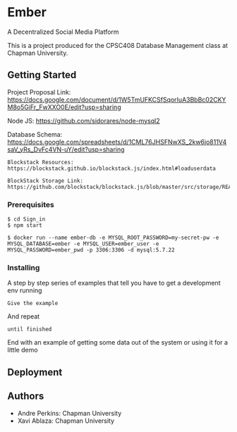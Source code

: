 # Ember
A Decentralized Social Media Platform

This is a project produced for the CPSC408 Database Management class at Chapman University.

## Getting Started
Project Proposal Link: https://docs.google.com/document/d/1W5TmUFKCSfSqorIuA3BbBc02CKYM8o5GiFr_FwXXO0E/edit?usp=sharing

Node JS: https://github.com/sidorares/node-mysql2

Database Schema: https://docs.google.com/spreadsheets/d/1CML76JHSFNwXS_2kw6jo811V4saV_yRs_DvFc4VN-uY/edit?usp=sharing
```
Blockstack Resources: https://blockstack.github.io/blockstack.js/index.html#loaduserdata

BlockStack Storage Link: https://github.com/blockstack/blockstack.js/blob/master/src/storage/README.md

```
### Prerequisites

```
$ cd Sign_in
$ npm start
```

```
$ docker run --name ember-db -e MYSQL_ROOT_PASSWORD=my-secret-pw -e MYSQL_DATABASE=ember -e MYSQL_USER=ember_user -e MYSQL_PASSWORD=ember_pwd -p 3306:3306 -d mysql:5.7.22
```

### Installing

A step by step series of examples that tell you have to get a development env running


```
Give the example
```

And repeat

```
until finished
```

End with an example of getting some data out of the system or using it for a little demo

## Deployment

## Authors

- Andre Perkins: Chapman University
- Xavi Ablaza: Chapman University
